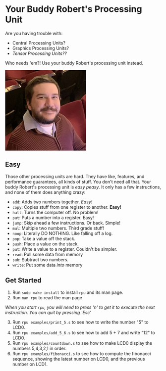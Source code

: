 # Your Buddy Robert's Processing Unit
Are you having trouble with:

* Central Processing Units?
* Graphics Processing Units?
* *Tensor Processing Units??*

Who needs 'em?! Use your buddy Robert's processing unit instead.

![Your buddy Robert](profile.jpg)

## Easy
Those other processing units are hard. They have like, features,
and performance guarantees, all kinds of stuff. You don't need
all that. Your buddy Robert's processing unit is *easy peasy*.
It only has a few instructions, and none of them does anything
crazy:

* `add`: Adds two numbers together. *Easy!*
* `copy`: Copies stuff from one register to another. **Easy!**
* `halt`: Turns the computer off. No problem!
* `put`: Puts a number into a register. Easy!
* `jump`: Skip ahead a few instructions. Or back. Simple!
* `mul`: Multiple two numbers. Third grade stuff!
* `noop`: Literally DO NOTHING. Like falling off a log.
* `pop`: Take a value off the stack.
* `push`: Place a value on the stack.
* `put`: Write a value to a register. Couldn't be simpler.
* `read`: Pull some data from memory
* `sub`: Subtract two numbers.
* `write`: Put some data *into* memory

## Get Started
1. Run `sudo make install` to install `rpu` and its man page.
2. Run `man rpu` to read the man page

*When you start `rpu`, you will need to press 'n' to get it to execute
the next instruction.  You can quit by pressing 'Esc'*

3. Run `rpu examples/print_5.s` to see how to write the number "5" to
   LCD0.
4. Run `rpu examples/add_5_6.s` to see how to add 5 + 7 and write "12"
   to LCD0.
5. Run `rpu examples/countdown.s` to see how to make LCD0 display the
   numbers 5,4,3,2,1 in order.
6. Run `rpu examples/fibonacci.s` to see how to compute the fibonacci
   sequence, showing the latest number on LCD0, and the previous number
   on LCD1.
